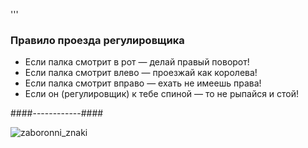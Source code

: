'''
### Правило проезда регулировщика
 - Если палка смотрит в рот — делай правый поворот!
 - Если палка смотрит влево — проезжай как королева!
 - Если палка смотрит вправо — ехать не имеешь права!
 - Если он (регулировщик) к тебе спиной — то не рыпайся и стой!

####------------####

![zaboronni_znaki](https://github.com/user-attachments/assets/03fe8805-115e-4228-b8b2-c498f6f2f595)

```


